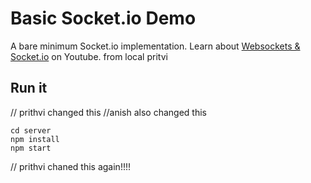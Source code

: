 # Basic Socket.io Demo

A bare minimum Socket.io implementation. Learn about [Websockets & Socket.io](https://youtu.be/1BfCnjr_Vjg) on Youtube.
from local pritvi

## Run it

// prithvi changed this
//anish also changed this

```
cd server
npm install
npm start
```

// prithvi chaned this again!!!!
